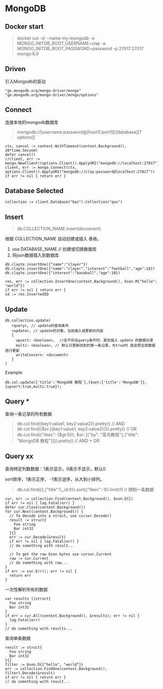 # MongoDB
## Docker start
> docker run -d --name my-mongodb   -e MONGO_INITDB_ROOT_USERNAME=clay   -e MONGO_INITDB_ROOT_PASSWORD=password   -p 27017:27017   mongo:6.0
## Driven
引入Mongodb的驱动
```golang
"go.mongodb.org/mongo-driver/mongo"
"go.mongodb.org/mongo-driver/mongo/options"
```
## Connect
连接本地的mongodb数据库
> mongodb://[username:password@]host1[:port1][/[database][?options]]

```golang
ctx, cancel := context.WithTimeout(context.Background(), 20*time.Second)
defer cancel()
//client, err := mongo.NewClient((options.Client().ApplyURI("mongodb://localhost:27017")))
client, err := mongo.Connect(ctx, options.Client().ApplyURI("mongodb://clay:password@localhost:27017"))
if err != nil { return err }
```
## Database Selected
```golang
collection := client.Database("baz").Collection("qux")
```

## Insert
> db.COLLECTION_NAME.insert(document)

根据  COLLECTION_NAME 自动创建或插入 表格。

1. use DATABASE_NAME  // 创建或切换数据库
2.  将json数据插入到数据库
```golang
db.clayte.insertOne({"name":"clayer"})
db.clayte.insertOne({"name":"clayer","interest":"football","age":18})
db.clayte.insertOne({"interest":"baseball","age":18})
```

```golang
res, err := collection.InsertOne(context.Background(), bson.M{"hello": "world"})
if err != nil { return err }
id := res.InsertedID
```

## Update
```golang
db.collection.update(
   <query>, // update的查询条件
   <update>, // update的对象。当前插入或更新的内容
   {
     upsert: <boolean>,  //在不存在query条件时，是否插入 update 的数据记录
     multi: <boolean>, // 默认只更新找到的第一条记录，为true时 就会把全部数据进行更新
     writeConcern: <document>
   }
)
```

Example
```golang
db.col.update({'title':'MongoDB 教程'},{$set:{'title':'MongoDB'}},{upsert:true,multi:true});
```

## Query *
查询一条记录的所有数据

> db.col.find({key1:value1, key2:value2}).pretty() // AND
> db.col.find({$or:[{key1:value1, key2:value2}]}).pretty() // OR
> db.col.find({"likes": {$gt:50}, $or: [{"by": "菜鸟教程"},{"title": "MongoDB 教程"}]}).pretty() // AND + OR

## Query xx
查询特定列数数据：1表示显示，0表示不显示，默认0

sort排序，1表示正序， -1表示逆序，从大到小排列。
> db.col.find({},{"title":1,_id:0}).sort({"likes":-1}).limit(1) // 限制一条数据

```golang
cur, err := collection.Find(context.Background(), bson.D{})
if err != nil { log.Fatal(err) }
defer cur.Close(context.Background())
for cur.Next(context.Background()) {
  // To decode into a struct, use cursor.Decode()
  result := struct{
    Foo string
    Bar int32
  }{}
  err := cur.Decode(&result)
  if err != nil { log.Fatal(err) }
  // do something with result...

  // To get the raw bson bytes use cursor.Current
  raw := cur.Current
  // do something with raw...
}
if err := cur.Err(); err != nil {
  return err
}
```
一次性解析所有的数据
```golang
var results []struct{
  Foo string
  Bar int32
}
if err = cur.All(context.Background(), &results); err != nil {
  log.Fatal(err)
}
// do something with results...
```
查询单条数据
```golang
result := struct{
  Foo string
  Bar int32
}{}
filter := bson.D{{"hello", "world"}}
err := collection.FindOne(context.Background(), filter).Decode(&result)
if err != nil { return err }
// do something with result...
```